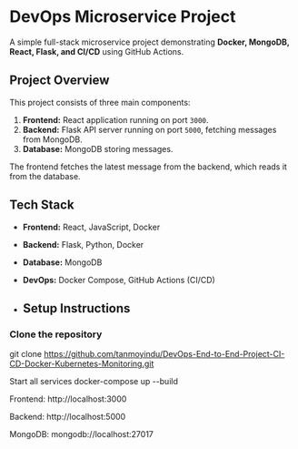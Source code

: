 # DevOps Microservice Project

A simple full-stack microservice project demonstrating **Docker, MongoDB, React, Flask, and CI/CD** using GitHub Actions.

## **Project Overview**

This project consists of three main components:

1. **Frontend:** React application running on port `3000`.
2. **Backend:** Flask API server running on port `5000`, fetching messages from MongoDB.
3. **Database:** MongoDB storing messages.

The frontend fetches the latest message from the backend, which reads it from the database.


## **Tech Stack**

- **Frontend:** React, JavaScript, Docker
- **Backend:** Flask, Python, Docker
- **Database:** MongoDB
- **DevOps:** Docker Compose, GitHub Actions (CI/CD)

- ## **Setup Instructions**

### **Clone the repository**

git clone <https://github.com/tanmoyindu/DevOps-End-to-End-Project-CI-CD-Docker-Kubernetes-Monitoring.git>


Start all services
docker-compose up --build


Frontend: http://localhost:3000

Backend: http://localhost:5000

MongoDB: mongodb://localhost:27017
